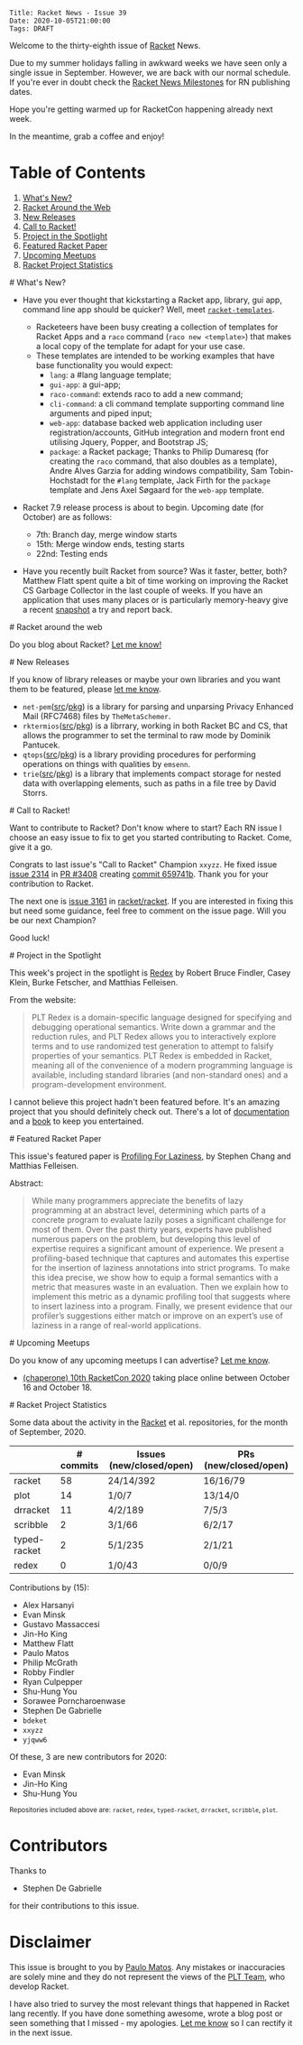     Title: Racket News - Issue 39
    Date: 2020-10-05T21:00:00
    Tags: DRAFT

Welcome to the thirty-eighth issue of [Racket](https://www.racket-lang.org) News.

Due to my summer holidays falling in awkward weeks we have seen only a single issue in September. However, we are back with our normal schedule. If you're ever in doubt check the [Racket News Milestones](https://github.com/pmatos/racket-news/milestones) for RN publishing dates.

Hope you're getting warmed up for RacketCon happening already next week. 

In the meantime, grab a coffee and enjoy!

# Table of Contents

1. [What's New?](#whatsnew)
2. [Racket Around the Web](#aroundtheweb)
3. [New Releases](#newreleases)
4. [Call to Racket!](#calltoracket)
5. [Project in the Spotlight](#spotlight)
6. [Featured Racket Paper](#featuredpaper)
7. [Upcoming Meetups](#meetups)
8. [Racket Project Statistics](#stats)

<div id='whatsnew'/>
# What's New?

* Have you ever thought that kickstarting a Racket app, library, gui app, command line app should be quicker? Well, meet [`racket-templates`](https://github.com/racket-templates).
    * Racketeers have been busy creating a collection of templates for Racket Apps and a `raco` command (`raco new <template>`) that makes a local copy of the template for adapt for your use case.
    * These templates are intended to be working examples that have base functionality you would expect:
        * `lang`: a #lang language template;
        * `gui-app`: a gui-app;
        * `raco-command`: extends raco to add a new command;
        * `cli-command`: a cli command template supporting command line arguments and piped input;
        * `web-app`: database backed web application including user registration/accounts, GitHub integration and modern front end utilising Jquery, Popper, and Bootstrap JS;
        * `package`: a Racket package;
  Thanks to Philip Dumaresq (for creating the `raco` command, that also doubles as a template), Andre Alves Garzia for adding windows compatibility, Sam Tobin-Hochstadt for the `#lang` template, Jack Firth for the `package` template and Jens Axel Søgaard for the `web-app` template.

* Racket 7.9 release process is about to begin. Upcoming date (for October) are as follows:
    * 7th: Branch day, merge window starts
    * 15th: Merge window ends, testing starts
    * 22nd: Testing ends 

* Have you recently built Racket from source? Was it faster, better, both? Matthew Flatt spent quite a bit of time working on improving the Racket CS Garbage Collector in the last couple of weeks. If you have an application that uses many places or is particularly memory-heavy give a recent [snapshot](https://www.cs.utah.edu/plt/snapshots/) a try and report back.

<div id='aroundtheweb'/>
# Racket around the web

Do you blog about Racket? [Let me know!](mailto:pmatos@linki.tools)

<div id='newreleases'/>
# New Releases

If you know of library releases or maybe your own libraries and you want them to be featured, please [let me know](mailto:pmatos@linki.tools).

* `net-pem`([src](https://github.com/themetaschemer/net-pem/tree/master)/[pkg](https://pkgs.racket-lang.org/package/net-pem)) is a library for parsing and unparsing Privacy Enhanced Mail (RFC7468) files by `TheMetaSchemer`.
* `rktermios`([src](https://gitlab.com/racketeer/rktermios)/[pkg](https://pkgs.racket-lang.org/package/rktermios)) is a librrary, working in both Racket BC and CS, that allows the programmer to set the terminal to raw mode by Dominik Pantucek.
* `qtops`([src](https://github.com/emsenn/qtops/tree/master)/[pkg](https://pkgs.racket-lang.org/package/qtops)) is a library providing procedures for performing operations on things with qualities by `emsenn`.
* `trie`([src](https://github.com/dstorrs/racket-trie/tree/master)/[pkg](https://pkgs.racket-lang.org/package/trie)) is a library that implements compact storage for nested data with overlapping elements, such as paths in a file tree by David Storrs.

<div id='calltoracket'/>
# Call to Racket!

Want to contribute to Racket? Don't know where to start? Each RN issue I choose an easy issue to fix to get you started contributing to Racket. Come, give it a go.

Congrats to last issue's "Call to Racket" Champion `xxyzz`. He fixed issue [issue 2314](https://github.com/racket/racket/issues/2314) in [PR #3408](https://github.com/racket/racket/pull/3408) creating [commit 659741b](https://github.com/racket/racket/commit/659741bb5852d23ed6359ff420cb3db7f38d34cb). Thank you for your contribution to Racket.

The next one is [issue 3161](https://github.com/racket/racket/issues/3161) in [racket/racket](https://github.com/racket/racket). If you are interested in fixing this but need some guidance, feel free to comment on the issue page. Will you be our next Champion?

Good luck!

<div id='spotlight'/>
# Project in the Spotlight

This week's project in the spotlight is [Redex](https://redex.racket-lang.org/) by Robert Bruce Findler, Casey Klein, Burke Fetscher, and Matthias Felleisen.

From the website:

> PLT Redex is a domain-specific language designed for specifying and debugging operational semantics. Write down a grammar and the reduction rules, and PLT Redex allows you to interactively explore terms and to use randomized test generation to attempt to falsify properties of your semantics.
> PLT Redex is embedded in Racket, meaning all of the convenience of a modern programming language is available, including standard libraries (and non-standard ones) and a program-development environment. 

I cannot believe this project hadn't been featured before. It's an amazing project that you should definitely check out. There's a lot of [documentation](https://docs.racket-lang.org/redex/index.html) and a [book](https://mitpress.mit.edu/books/semantics-engineering-plt-redex) to keep you entertained.

<div id='featuredpaper'/>
# Featured Racket Paper

This issue's featured paper is [Profiling For Laziness](https://drive.google.com/file/d/1nmKdCsbh_ULYqUDeOEdyJus6y2Buq5eN/view?usp=sharing), by Stephen Chang and Matthias Felleisen.

Abstract:

> While many programmers appreciate the benefits of lazy programming at an abstract level, determining which parts of a concrete program to evaluate lazily poses a significant challenge for most of them. Over the past thirty years, experts have published numerous papers on the problem, but developing this level of expertise requires a significant amount of experience.
> We present a profiling-based technique that captures and automates this expertise for the insertion of laziness annotations into strict programs. To make this idea precise, we show how to equip a formal semantics with a metric that measures waste in an evaluation. Then we explain how to implement this metric as a dynamic profiling tool that suggests where to insert laziness into a program. Finally, we present evidence that our profiler’s suggestions either match or improve on an expert’s use of laziness in a range of real-world applications.

<div id='meetups'/>
# Upcoming Meetups

Do you know of any upcoming meetups I can advertise? [Let me know](mailto:pmatos@linki.tools).

* [(chaperone) 10th RacketCon 2020](https://con.racket-lang.org/) taking place online between October 16 and October 18.

<div id='stats'/>
# Racket Project Statistics

Some data about the activity in the [Racket](https://github.com/racket) et al. repositories, for the month of September, 2020.

<!-- Repo racket -->
<!-- # Commits: 58 -->
<!-- Issues: 24/14/392 -->
<!-- PRs: 16/16/79 -->

<!-- Repo plot -->
<!-- # Commits: 14 -->
<!-- Issues: 1/0/7 -->
<!-- PRs: 13/14/0 -->

<!-- Repo drracket -->
<!-- # Commits: 11 -->
<!-- Issues: 4/2/189 -->
<!-- PRs: 7/5/3 -->

<!-- Repo scribble -->
<!-- # Commits: 2 -->
<!-- Issues: 3/1/66 -->
<!-- PRs: 6/2/17 -->

<!-- Repo typed-racket -->
<!-- # Commits: 2 -->
<!-- Issues: 5/1/235 -->
<!-- PRs: 2/1/21 -->

<!-- Repo redex -->
<!-- # Commits: 0 -->
<!-- Issues: 1/0/43 -->
<!-- PRs: 0/0/9 -->

<div class="table-wrapper">
<table class="fl-table">
<thead>
<tr><th></th><th># commits</th><th>Issues (new/closed/open)</th><th>PRs (new/closed/open)</th></tr>
</thead>
<tr><td>racket</td><td>58</td>           <td>24/14/392</td>        <td>16/16/79</td></tr>
<tr><td>plot</td><td>14</td>             <td>1/0/7</td>            <td>13/14/0</td></tr>
<tr><td>drracket</td><td>11</td>         <td>4/2/189</td>          <td>7/5/3</td></tr>
<tr><td>scribble</td><td>2</td>          <td>3/1/66</td>           <td>6/2/17</td></tr>
<tr><td>typed-racket</td><td>2</td>      <td>5/1/235</td>          <td>2/1/21</td></tr>
<tr><td>redex</td><td>0</td>             <td>1/0/43</td>           <td>0/0/9</td></tr>
</table>
</div>

Contributions by (15):

* Alex Harsanyi
* Evan Minsk
* Gustavo Massaccesi
* Jin-Ho King
* Matthew Flatt
* Paulo Matos
* Philip McGrath
* Robby Findler
* Ryan Culpepper
* Shu-Hung You
* Sorawee Porncharoenwase
* Stephen De Gabrielle
* `bdeket`
* `xxyzz`
* `yjqww6`

Of these, 3 are new contributors for 2020:

* Evan Minsk
* Jin-Ho King
* Shu-Hung You

<small>Repositories included above are: `racket`, `redex`, `typed-racket`, `drracket`, `scribble`, `plot`.</small>

# Contributors

Thanks to

* Stephen De Gabrielle

for their contributions to this issue.

# Disclaimer

This issue is brought to you by [Paulo Matos](mailto:pmatos@linki.tools). Any mistakes or inaccuracies are solely mine and
they do not represent the views of the [PLT Team](http://www.racket-lang.org/team.html), who develop Racket.

I have also tried to survey the most relevant things that happened in Racket lang recently. If you have done something awesome, wrote a blog post or seen something that I missed - my apologies. [Let me know](mailto:pmatos@linki.tools) so I can rectify it in the next issue.
